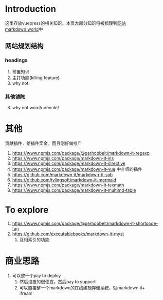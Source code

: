 # Introduction
这里存放vuepress的相关知识。本页大部分知识将被梳理到[网站markdown.world](http://markdown.world)中

## 网站规划结构
### headings
1. 前置知识
2. 主打功能(killing feature)
3. why not
### 其他铺陈
3. why not word/onenote/

# 其他
贡献插件，给插件奖金。而且刚好做推广
1. https://www.npmjs.com/package/@gerhobbelt/markdown-it-regexp
2. https://www.npmjs.com/package/markdown-it-ins
3. https://www.npmjs.com/package/markdown-it-directive
4. https://www.npmjs.com/package/markdown-it-vue 中介绍的插件
5. https://github.com/markdown-it/markdown-it-sub
6. https://github.com/tylingsoft/markdown-it-mermaid
7. https://www.npmjs.com/package/markdown-it-texmath
8. https://www.npmjs.com/package/markdown-it-multimd-table

# To explore
1. https://www.npmjs.com/package/@gerhobbelt/markdown-it-shortcode-tag
2. https://github.com/executablebooks/markdown-it-myst
   1. 互相索引的功能


# 商业思路
1. 可以整一个pay to deploy
   1. 然后设置的很便宜，然后pay to support
   2. 可以直接整一个markdown的在线编辑存储系统，就markdown it+ ifream